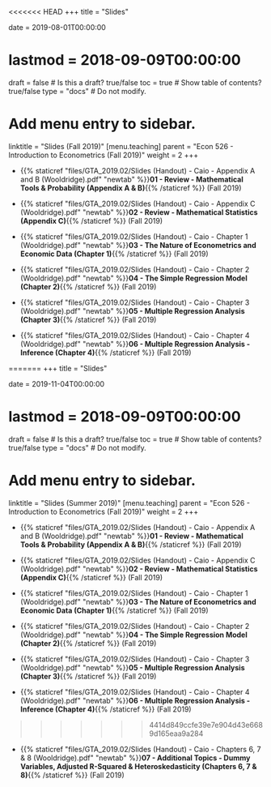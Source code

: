 <<<<<<< HEAD
+++
title = "Slides"

date = 2019-08-01T00:00:00
# lastmod = 2018-09-09T00:00:00

draft = false  # Is this a draft? true/false
toc = true  # Show table of contents? true/false
type = "docs"  # Do not modify.

# Add menu entry to sidebar.
linktitle = "Slides (Fall 2019)"
[menu.teaching]
  parent = "Econ 526 - Introduction to Econometrics (Fall 2019)"
  weight = 2
+++

* {{% staticref "files/GTA_2019.02/Slides (Handout) - Caio - Appendix A and B (Wooldridge).pdf" "newtab" %}}**01 - Review - Mathematical Tools & Probability (Appendix A & B)**{{% /staticref %}} (Fall 2019) 

* {{% staticref "files/GTA_2019.02/Slides (Handout) - Caio - Appendix C (Wooldridge).pdf" "newtab" %}}**02 - Review - Mathematical Statistics (Appendix C)**{{% /staticref %}} (Fall 2019)

* {{% staticref "files/GTA_2019.02/Slides (Handout) - Caio - Chapter 1 (Wooldridge).pdf" "newtab" %}}**03 - The Nature of Econometrics and Economic Data (Chapter 1)**{{% /staticref %}} (Fall 2019)

* {{% staticref "files/GTA_2019.02/Slides (Handout) - Caio - Chapter 2 (Wooldridge).pdf" "newtab" %}}**04 - The Simple Regression Model (Chapter 2)**{{% /staticref %}} (Fall 2019)

* {{% staticref "files/GTA_2019.02/Slides (Handout) - Caio - Chapter 3 (Wooldridge).pdf" "newtab" %}}**05 - Multiple Regression Analysis (Chapter 3)**{{% /staticref %}} (Fall 2019)

* {{% staticref "files/GTA_2019.02/Slides (Handout) - Caio - Chapter 4 (Wooldridge).pdf" "newtab" %}}**06 - Multiple Regression Analysis - Inference (Chapter 4)**{{% /staticref %}} (Fall 2019)

=======
+++
title = "Slides"

date = 2019-11-04T00:00:00
# lastmod = 2018-09-09T00:00:00

draft = false  # Is this a draft? true/false
toc = true  # Show table of contents? true/false
type = "docs"  # Do not modify.

# Add menu entry to sidebar.
linktitle = "Slides (Summer 2019)"
[menu.teaching]
  parent = "Econ 526 - Introduction to Econometrics (Fall 2019)"
  weight = 2
+++

* {{% staticref "files/GTA_2019.02/Slides (Handout) - Caio - Appendix A and B (Wooldridge).pdf" "newtab" %}}**01 - Review - Mathematical Tools & Probability (Appendix A & B)**{{% /staticref %}} (Fall 2019) 

* {{% staticref "files/GTA_2019.02/Slides (Handout) - Caio - Appendix C (Wooldridge).pdf" "newtab" %}}**02 - Review - Mathematical Statistics (Appendix C)**{{% /staticref %}} (Fall 2019)

* {{% staticref "files/GTA_2019.02/Slides (Handout) - Caio - Chapter 1 (Wooldridge).pdf" "newtab" %}}**03 - The Nature of Econometrics and Economic Data (Chapter 1)**{{% /staticref %}} (Fall 2019)

* {{% staticref "files/GTA_2019.02/Slides (Handout) - Caio - Chapter 2 (Wooldridge).pdf" "newtab" %}}**04 - The Simple Regression Model (Chapter 2)**{{% /staticref %}} (Fall 2019)

* {{% staticref "files/GTA_2019.02/Slides (Handout) - Caio - Chapter 3 (Wooldridge).pdf" "newtab" %}}**05 - Multiple Regression Analysis (Chapter 3)**{{% /staticref %}} (Fall 2019)

* {{% staticref "files/GTA_2019.02/Slides (Handout) - Caio - Chapter 4 (Wooldridge).pdf" "newtab" %}}**06 - Multiple Regression Analysis - Inference (Chapter 4)**{{% /staticref %}} (Fall 2019)

>>>>>>> 4414d849ccfe39e7e904d43e6689d165eaa9a284
* {{% staticref "files/GTA_2019.02/Slides (Handout) - Caio - Chapters 6, 7 & 8 (Wooldridge).pdf" "newtab" %}}**07 - Additional Topics - Dummy Variables, Adjusted R-Squared & Heteroskedasticity (Chapters 6, 7 & 8)**{{% /staticref %}} (Fall 2019)